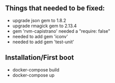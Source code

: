 ## Things that needed to be fixed:

* upgrade json gem to 1.8.2
* upgrade rmagick gem to 2.13.4
* gem 'rvm-capistrano' needed a "require: false"
* needed to add gem 'iconv'
* needed to add gem 'test-unit'

## Installation/First boot

* docker-compose build
* docker-compose up
